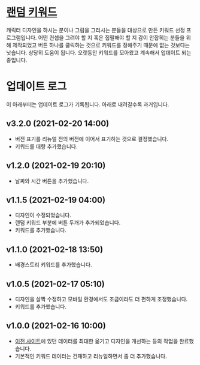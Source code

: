# [랜덤 키워드](https://random-keyword.github.io)
캐릭터 디자인을 하시는 분이나 그림을 그리시는 분들을 대상으로 만든 키워드 선정 프로그램입니다. 어떤 컨셉을 그려야 할 지 혹은 집필해야 할 지 감이 안잡히는 분들을 위해 제작되었고 버튼 하나를 클릭하는 것으로 키워드를 정해주기 때문에 없는 것보다는 낫습니다. 상당히 도움이 됩니다. 오랫동안 키워드를 모아왔고 계속해서 업데이트 되는 중입니다.

# 업데이트 로그
이 아래부터는 업데이트 로그가 기록됩니다. 아래로 내려갈수록 과거입니다.

## v3.2.0 (2021-02-20 14:00)
+ 버전 표기를 리뉴얼 전의 버전에 이어서 표기하는 것으로 결정했습니다.
+ 키워드를 대량 추가했습니다.

## v1.2.0 (2021-02-19 20:10)
+ 날짜와 시간 버튼을 추가했습니다.

## v1.1.5 (2021-02-19 04:00)
+ 디자인이 수정되었습니다.
+ 랜덤 키워드 부분에 버튼 두개가 추가되었습니다.
+ 키워드를 추가했습니다.

## v1.1.0 (2021-02-18 13:50)
+ 배경스토리 키워드를 추가했습니다.

## v1.0.5 (2021-02-17 05:10)
+ 디자인을 살짝 수정하고 모바일 환경에서도 조금이라도 더 편하게 조정했습니다.
+ 키워드를 추가했습니다.

## v1.0.0 (2021-02-16 10:00)
+ [이전 사이트](https://nihilncunia.github.io/Random-Keyword/)에 있던 데이터를 최대한 옮기고 디자인을 개선하는 등의 작업을 완료했습니다.
+ 기본적인 키워드 데이터는 건재하고 리뉴얼하면서 좀 더 추가했습니다.